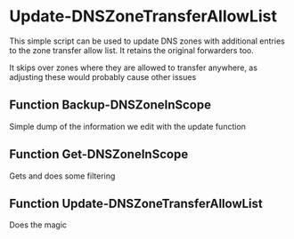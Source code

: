 # Update-DNSZoneTransferAllowList

This simple script can be used to update DNS zones with additional entries to the zone transfer allow list. It retains the original forwarders too. 

It skips over zones where they are allowed to transfer anywhere, as adjusting these would probably cause other issues

## Function Backup-DNSZoneInScope
Simple dump of the information we edit with the update function

## Function Get-DNSZoneInScope
Gets and does some filtering

## Function Update-DNSZoneTransferAllowList
Does the magic
